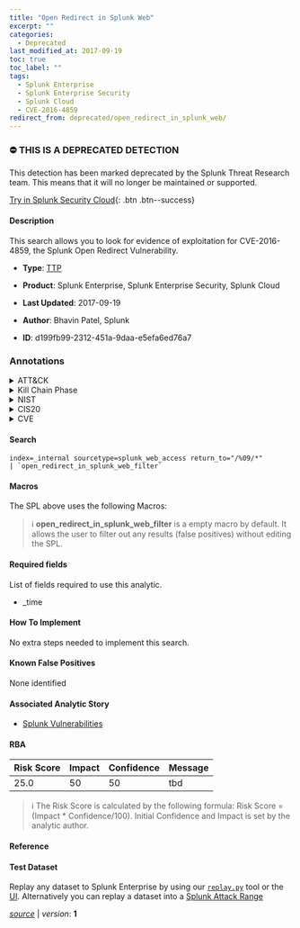 ```yaml
---
title: "Open Redirect in Splunk Web"
excerpt: ""
categories:
  - Deprecated
last_modified_at: 2017-09-19
toc: true
toc_label: ""
tags:
  - Splunk Enterprise
  - Splunk Enterprise Security
  - Splunk Cloud
  - CVE-2016-4859
redirect_from: deprecated/open_redirect_in_splunk_web/
---
```



### :no_entry: THIS IS A DEPRECATED DETECTION
This detection has been marked deprecated by the Splunk Threat Research team. This means that it will no longer be maintained or supported. 


[Try in Splunk Security Cloud](https://www.splunk.com/en_us/cyber-security.html){: .btn .btn--success}

#### Description

This search allows you to look for evidence of exploitation for CVE-2016-4859, the Splunk Open Redirect Vulnerability.

- **Type**: [TTP](https://github.com/splunk/security_content/wiki/Detection-Analytic-Types)
- **Product**: Splunk Enterprise, Splunk Enterprise Security, Splunk Cloud

- **Last Updated**: 2017-09-19
- **Author**: Bhavin Patel, Splunk
- **ID**: d199fb99-2312-451a-9daa-e5efa6ed76a7

### Annotations
<details>
  <summary>ATT&CK</summary>

<div markdown="1">
</div>
</details>


<details>
  <summary>Kill Chain Phase</summary>

<div markdown="1">

* Delivery


</div>
</details>


<details>
  <summary>NIST</summary>

<div markdown="1">

* ID.RA
* RS.MI
* PR.PT
* PR.AC
* PR.IP
* DE.CM



</div>
</details>

<details>
  <summary>CIS20</summary>

<div markdown="1">

* CIS 3
* CIS 4
* CIS 18



</div>
</details>

<details>
  <summary>CVE</summary>

<div markdown="1">

| ID          | Summary | [CVSS](https://nvd.nist.gov/vuln-metrics/cvss) |
| ----------- | ----------- | -------------- |
| [CVE-2016-4859](https://nvd.nist.gov/vuln/detail/CVE-2016-4859) | Open redirect vulnerability in Splunk Enterprise 6.4.x prior to 6.4.3, Splunk Enterprise 6.3.x prior to 6.3.6, Splunk Enterprise 6.2.x prior to 6.2.10, Splunk Enterprise 6.1.x prior to 6.1.11, Splunk Enterprise 6.0.x prior to 6.0.12, Splunk Enterprise 5.0.x prior to 5.0.16 and Splunk Light prior to 6.4.3 allows to redirect users to arbitrary web sites and conduct phishing attacks via unspecified vectors. | 5.8 |



</div>
</details>


#### Search

```
index=_internal sourcetype=splunk_web_access return_to="/%09/*" 
| `open_redirect_in_splunk_web_filter`
```

#### Macros
The SPL above uses the following Macros:

> :information_source:
> **open_redirect_in_splunk_web_filter** is a empty macro by default. It allows the user to filter out any results (false positives) without editing the SPL.



#### Required fields
List of fields required to use this analytic.
* _time



#### How To Implement
No extra steps needed to implement this search.
#### Known False Positives
None identified

#### Associated Analytic Story
* [Splunk Vulnerabilities](/stories/splunk_vulnerabilities)




#### RBA

| Risk Score  | Impact      | Confidence   | Message      |
| ----------- | ----------- |--------------|--------------|
| 25.0 | 50 | 50 | tbd |


> :information_source:
> The Risk Score is calculated by the following formula: Risk Score = (Impact * Confidence/100). Initial Confidence and Impact is set by the analytic author.


#### Reference


#### Test Dataset
Replay any dataset to Splunk Enterprise by using our [`replay.py`](https://github.com/splunk/attack_data#using-replaypy) tool or the [UI](https://github.com/splunk/attack_data#using-ui).
Alternatively you can replay a dataset into a [Splunk Attack Range](https://github.com/splunk/attack_range#replay-dumps-into-attack-range-splunk-server)




[*source*](https://github.com/splunk/security_content/tree/develop/detections/deprecated/open_redirect_in_splunk_web.yml) \| *version*: **1**